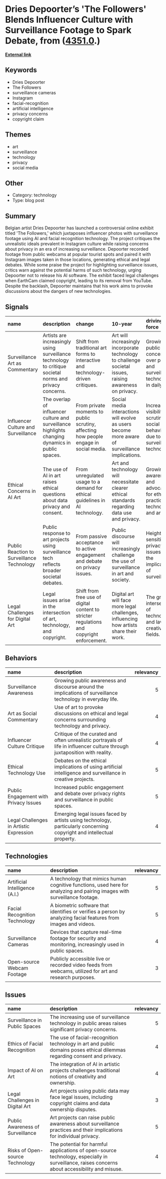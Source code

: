 # __Dries Depoorter’s 'The Followers' Blends Influencer Culture with Surveillance Footage to Spark Debate__, from ([4351.0](https://kghosh.substack.com/p/4351.0).)

__[External link](https://www.smithsonianmag.com/smart-news/the-followers-influencer-photos-surveillance-footage-180980825/)__



## Keywords

* Dries Depoorter
* The Followers
* surveillance cameras
* Instagram
* facial-recognition
* artificial intelligence
* privacy concerns
* copyright claim

## Themes

* art
* surveillance
* technology
* privacy
* social media

## Other

* Category: technology
* Type: blog post

## Summary

Belgian artist Dries Depoorter has launched a controversial online exhibit titled 'The Followers,' which juxtaposes influencer photos with surveillance footage using AI and facial recognition technology. The project critiques the unrealistic ideals prevalent in Instagram culture while raising concerns about privacy in an era of increasing surveillance. Depoorter recorded footage from public webcams at popular tourist spots and paired it with Instagram images taken in those locations, generating ethical and legal debates. While some praise the project for highlighting surveillance issues, critics warn against the potential harms of such technology, urging Depoorter not to release his AI software. The exhibit faced legal challenges when EarthCam claimed copyright, leading to its removal from YouTube. Despite the backlash, Depoorter maintains that his work aims to provoke discussions about the dangers of new technologies.

## Signals

| name                                       | description                                                                                             | change                                                                                    | 10-year                                                                                                  | driving-force                                                                               |   relevancy |
|:-------------------------------------------|:--------------------------------------------------------------------------------------------------------|:------------------------------------------------------------------------------------------|:---------------------------------------------------------------------------------------------------------|:--------------------------------------------------------------------------------------------|------------:|
| Surveillance Art as Commentary             | Artists are increasingly using surveillance technology to critique societal norms and privacy concerns. | Shift from traditional art forms to interactive and technology-driven critiques.          | Art will increasingly incorporate technology to challenge societal issues, raising awareness on privacy. | Growing public concern over privacy and surveillance technologies in daily life.            |           4 |
| Influencer Culture and Surveillance        | The overlap of influencer culture and surveillance highlights changing dynamics in public spaces.       | From private moments to public scrutiny, affecting how people engage in social media.     | Social media interactions will evolve as users become more aware of surveillance implications.           | Increased visibility and scrutiny of social media behaviors due to surveillance technology. |           5 |
| Ethical Concerns in AI Art                 | The use of AI in art raises ethical questions about data privacy and consent.                           | From unregulated usage to a demand for ethical guidelines in AI technology.               | Art and technology will necessitate clearer ethical standards regarding data use and privacy.            | Growing awareness and advocacy for ethical practices in technology and art.                 |           4 |
| Public Reaction to Surveillance Technology | Public response to art projects using surveillance tech reflects broader societal debates.              | From passive acceptance to active engagement and debate on privacy issues.                | Public discourse will increasingly challenge the use of surveillance in art and society.                 | Heightened sensitivity to privacy issues and the implications of surveillance.              |           5 |
| Legal Challenges for Digital Art           | Legal issues arise in the intersection of art, technology, and copyright.                               | Shift from free use of digital content to stricter regulations and copyright enforcement. | Digital art will face more legal challenges, influencing how artists share their work.                   | The growing intersection of technology and law in creative fields.                          |           4 |

## Behaviors

| name                                    | description                                                                                                                |   relevancy |
|:----------------------------------------|:---------------------------------------------------------------------------------------------------------------------------|------------:|
| Surveillance Awareness                  | Growing public awareness and discourse around the implications of surveillance technology in everyday life.                |           5 |
| Art as Social Commentary                | Use of art to provoke discussions on ethical and legal concerns surrounding technology and privacy.                        |           4 |
| Influencer Culture Critique             | Critique of the curated and often unrealistic portrayals of life in influencer culture through juxtaposition with reality. |           4 |
| Ethical Technology Use                  | Debates on the ethical implications of using artificial intelligence and surveillance in creative projects.                |           5 |
| Public Engagement with Privacy Issues   | Increased public engagement and debate over privacy rights and surveillance in public spaces.                              |           5 |
| Legal Challenges in Artistic Expression | Emerging legal issues faced by artists using technology, particularly concerning copyright and intellectual property.      |           4 |

## Technologies

| name                           | description                                                                                                               |   relevancy |
|:-------------------------------|:--------------------------------------------------------------------------------------------------------------------------|------------:|
| Artificial Intelligence (A.I.) | A technology that mimics human cognitive functions, used here for analyzing and pairing images with surveillance footage. |           5 |
| Facial Recognition Technology  | A biometric software that identifies or verifies a person by analyzing facial features from images and videos.            |           5 |
| Surveillance Cameras           | Devices that capture real-time footage for security and monitoring, increasingly used in public spaces.                   |           4 |
| Open-source Webcam Footage     | Publicly accessible live or recorded video feeds from webcams, utilized for art and research purposes.                    |           3 |

## Issues

| name                             | description                                                                                                                                   |   relevancy |
|:---------------------------------|:----------------------------------------------------------------------------------------------------------------------------------------------|------------:|
| Surveillance in Public Spaces    | The increasing use of surveillance technology in public areas raises significant privacy concerns.                                            |           5 |
| Ethics of Facial Recognition     | The use of facial-recognition technology in art and public domains poses ethical dilemmas regarding consent and privacy.                      |           4 |
| Impact of AI on Art              | The integration of AI in artistic projects challenges traditional notions of creativity and ownership.                                        |           4 |
| Legal Challenges in Digital Art  | Art projects using public data may face legal issues, including copyright claims and data ownership disputes.                                 |           3 |
| Public Awareness of Surveillance | Art projects can raise public awareness about surveillance practices and their implications for individual privacy.                           |           5 |
| Risks of Open-source Technology  | The potential for harmful applications of open-source technology, especially in surveillance, raises concerns about accessibility and misuse. |           4 |